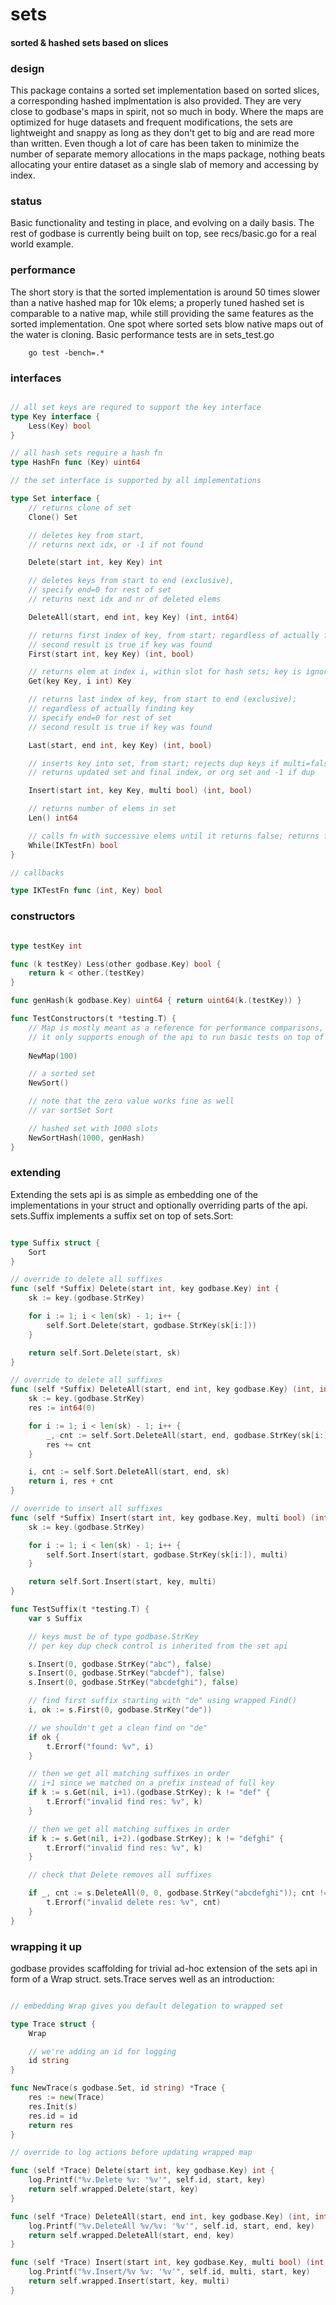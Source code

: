 # sets
#### sorted & hashed sets based on slices

### design
This package contains a sorted set implementation based on sorted slices, a corresponding hashed implmentation is also provided. They are very close to godbase's maps in spirit, not so much in body. Where the maps are optimized for huge datasets and frequent modifications, the sets are lightweight and snappy as long as they don't get to big and are read more than written. Even though a lot of care has been taken to minimize the number of separate memory allocations in the maps package, nothing beats allocating your entire dataset as a single slab of memory and accessing by index.

### status
Basic functionality and testing in place, and evolving on a daily basis. The rest of godbase is currently being built on top, see recs/basic.go for a real world example.

### performance
The short story is that the sorted implementation is around 50 times slower than a native hashed map for 10k elems; a properly tuned hashed set is comparable to a native map, while still providing the same features as the sorted implementation. One spot where sorted sets blow native maps out of the water is cloning. Basic performance tests are in sets_test.go

```
	go test -bench=.*
```

### interfaces

```go

// all set keys are requred to support the key interface
type Key interface {
	Less(Key) bool
}

// all hash sets require a hash fn
type HashFn func (Key) uint64

// the set interface is supported by all implementations

type Set interface {
	// returns clone of set
	Clone() Set

	// deletes key from start,
	// returns next idx, or -1 if not found

	Delete(start int, key Key) int

	// deletes keys from start to end (exclusive),
	// specify end=0 for rest of set
	// returns next idx and nr of deleted elems

	DeleteAll(start, end int, key Key) (int, int64)

	// returns first index of key, from start; regardless of actually finding key
	// second result is true if key was found
	First(start int, key Key) (int, bool)

	// returns elem at index i, within slot for hash sets; key is ignored for sorted sets
	Get(key Key, i int) Key

	// returns last index of key, from start to end (exclusive); 
	// regardless of actually finding key
	// specify end=0 for rest of set
	// second result is true if key was found

	Last(start, end int, key Key) (int, bool)

	// inserts key into set, from start; rejects dup keys if multi=false
	// returns updated set and final index, or org set and -1 if dup

	Insert(start int, key Key, multi bool) (int, bool)

	// returns number of elems in set
	Len() int64

	// calls fn with successive elems until it returns false; returns false on early exit
	While(IKTestFn) bool
}

// callbacks

type IKTestFn func (int, Key) bool


```

### constructors

```go

type testKey int

func (k testKey) Less(other godbase.Key) bool {
	return k < other.(testKey)
}

func genHash(k godbase.Key) uint64 { return uint64(k.(testKey)) }

func TestConstructors(t *testing.T) {
	// Map is mostly meant as a reference for performance comparisons,
	// it only supports enough of the api to run basic tests on top of a native map
	
	NewMap(100)

	// a sorted set
	NewSort()

	// note that the zero value works fine as well
	// var sortSet Sort

	// hashed set with 1000 slots
	NewSortHash(1000, genHash)
}

```

### extending
Extending the sets api is as simple as embedding one of the implementations in your struct and optionally overriding parts of the api. sets.Suffix implements a suffix set on top of sets.Sort:

```go

type Suffix struct {
	Sort
}

// override to delete all suffixes
func (self *Suffix) Delete(start int, key godbase.Key) int {
	sk := key.(godbase.StrKey)

	for i := 1; i < len(sk) - 1; i++ {
		self.Sort.Delete(start, godbase.StrKey(sk[i:]))
	}

	return self.Sort.Delete(start, sk)
}

// override to delete all suffixes
func (self *Suffix) DeleteAll(start, end int, key godbase.Key) (int, int64) {
	sk := key.(godbase.StrKey)
	res := int64(0)

	for i := 1; i < len(sk) - 1; i++ {
		_, cnt := self.Sort.DeleteAll(start, end, godbase.StrKey(sk[i:]))
		res += cnt
	}

	i, cnt := self.Sort.DeleteAll(start, end, sk)
	return i, res + cnt 
}

// override to insert all suffixes
func (self *Suffix) Insert(start int, key godbase.Key, multi bool) (int, bool) {
	sk := key.(godbase.StrKey)

	for i := 1; i < len(sk) - 1; i++ {
		self.Sort.Insert(start, godbase.StrKey(sk[i:]), multi)
	}

	return self.Sort.Insert(start, key, multi)
}

func TestSuffix(t *testing.T) {
	var s Suffix

	// keys must be of type godbase.StrKey
	// per key dup check control is inherited from the set api

	s.Insert(0, godbase.StrKey("abc"), false)
	s.Insert(0, godbase.StrKey("abcdef"), false)
	s.Insert(0, godbase.StrKey("abcdefghi"), false)

	// find first suffix starting with "de" using wrapped Find()
	i, ok := s.First(0, godbase.StrKey("de"))

	// we shouldn't get a clean find on "de"
	if ok {
		t.Errorf("found: %v", i)		
	}

	// then we get all matching suffixes in order
	// i+1 since we matched on a prefix instead of full key
	if k := s.Get(nil, i+1).(godbase.StrKey); k != "def" {
		t.Errorf("invalid find res: %v", k)
	}

	// then we get all matching suffixes in order
	if k := s.Get(nil, i+2).(godbase.StrKey); k != "defghi" {
		t.Errorf("invalid find res: %v", k)
	}

	// check that Delete removes all suffixes

	if _, cnt := s.DeleteAll(0, 0, godbase.StrKey("abcdefghi")); cnt != 8 {
		t.Errorf("invalid delete res: %v", cnt)
	}
}

```

### wrapping it up
godbase provides scaffolding for trivial ad-hoc extension of the sets api in form of a Wrap struct. sets.Trace serves well as an introduction:

```go

// embedding Wrap gives you default delegation to wrapped set

type Trace struct {
	Wrap

	// we're adding an id for logging
	id string
}

func NewTrace(s godbase.Set, id string) *Trace {
	res := new(Trace)
	res.Init(s)
	res.id = id
	return res
}

// override to log actions before updating wrapped map

func (self *Trace) Delete(start int, key godbase.Key) int {
	log.Printf("%v.Delete %v: '%v'", self.id, start, key)
	return self.wrapped.Delete(start, key)
}

func (self *Trace) DeleteAll(start, end int, key godbase.Key) (int, int64) {
	log.Printf("%v.DeleteAll %v/%v: '%v'", self.id, start, end, key)
	return self.wrapped.DeleteAll(start, end, key)
}

func (self *Trace) Insert(start int, key godbase.Key, multi bool) (int, bool) {
	log.Printf("%v.Insert/%v %v: '%v'", self.id, multi, start, key)
	return self.wrapped.Insert(start, key, multi)
}

```
